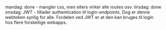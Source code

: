 mandag: done - mangler css, men ellers virker alle routes osv.
tirsdag: done
onsdag: JWT - tillader authentication til login-endpoints. Dog er denne 
webtoken synlig for alle. Fordelen ved JWT er at den kan bruges til 
login hos flere forskellige webapps.
